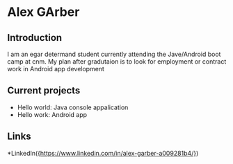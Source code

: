 # Alex GArber

## Introduction

I am an egar determand student currently attending the Jave/Android boot camp at cnm.
 My plan after gradutaion is to look for employment or contract work in Android app development 
 
## Current projects 

* Hello world: Java console appalication
* Hello work: Android app

## Links

*LinkedIn({https://www.linkedin.com/in/alex-garber-a009281b4/})